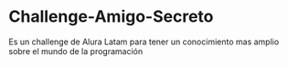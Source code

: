 # Challenge-Amigo-Secreto
Es un challenge de Alura Latam para tener un conocimiento mas amplio sobre el mundo de la programación
